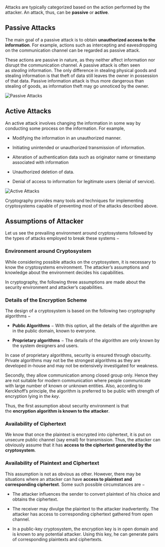 Attacks are typically categorized based on the action performed by the attacker. An attack, thus, can be **passive** or **active**.

## Passive Attacks

The main goal of a passive attack is to obtain **unauthorized access to the information**. For example, actions such as intercepting and eavesdropping on the communication channel can be regarded as passive attack.

These actions are passive in nature, as they neither affect information nor disrupt the communication channel. A passive attack is often seen as _stealing_ information. The only difference in stealing physical goods and stealing information is that theft of data still leaves the owner in possession of that data. Passive information attack is thus more dangerous than stealing of goods, as information theft may go unnoticed by the owner.

![Passive Attacks](https://www.tutorialspoint.com/cryptography/images/passive_attacks.jpg)

## Active Attacks

An active attack involves changing the information in some way by conducting some process on the information. For example,

- Modifying the information in an unauthorized manner.
    
- Initiating unintended or unauthorized transmission of information.
    
- Alteration of authentication data such as originator name or timestamp associated with information
    
- Unauthorized deletion of data.
    
- Denial of access to information for legitimate users (denial of service).
    

![Active Attacks](https://www.tutorialspoint.com/cryptography/images/active_attacks.jpg)

Cryptography provides many tools and techniques for implementing cryptosystems capable of preventing most of the attacks described above.

## Assumptions of Attacker

Let us see the prevailing environment around cryptosystems followed by the types of attacks employed to break these systems −

### Environment around Cryptosystem

While considering possible attacks on the cryptosystem, it is necessary to know the cryptosystems environment. The attacker’s assumptions and knowledge about the environment decides his capabilities.

In cryptography, the following three assumptions are made about the security environment and attacker’s capabilities.

### Details of the Encryption Scheme

The design of a cryptosystem is based on the following two cryptography algorithms −

- **Public Algorithms** − With this option, all the details of the algorithm are in the public domain, known to everyone.
    
- **Proprietary algorithms** − The details of the algorithm are only known by the system designers and users.
    

In case of proprietary algorithms, security is ensured through obscurity. Private algorithms may not be the strongest algorithms as they are developed in-house and may not be extensively investigated for weakness.

Secondly, they allow communication among closed group only. Hence they are not suitable for modern communication where people communicate with large number of known or unknown entities. Also, according to Kerckhoff’s principle, the algorithm is preferred to be public with strength of encryption lying in the _key_.

Thus, the first assumption about security environment is that the **encryption algorithm is known to the attacker**.

### Availability of Ciphertext

We know that once the plaintext is encrypted into ciphertext, it is put on unsecure public channel (say email) for transmission. Thus, the attacker can obviously assume that it has **access to the ciphertext generated by the cryptosystem**.

### Availability of Plaintext and Ciphertext

This assumption is not as obvious as other. However, there may be situations where an attacker can have **access to plaintext and corresponding ciphertext**. Some such possible circumstances are −

- The attacker influences the sender to convert plaintext of his choice and obtains the ciphertext.
    
- The receiver may divulge the plaintext to the attacker inadvertently. The attacker has access to corresponding ciphertext gathered from open channel.
    
- In a public-key cryptosystem, the encryption key is in open domain and is known to any potential attacker. Using this key, he can generate pairs of corresponding plaintexts and ciphertexts.
